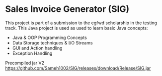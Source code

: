 # Sales Invoice Generator (SIG)

This project is part of a submission to the egfwd scholarship in the testing track.
This Java project is used as used to learn basic Java concepts:
* Java & OOP Programming Concepts
* Data Storage techniques & I/O Streams
* GUI and Action handling
* Exception Handling


Precompiled jar V2 https://github.com/Sameh1002/SIG/releases/download/Release/SIG.jar
